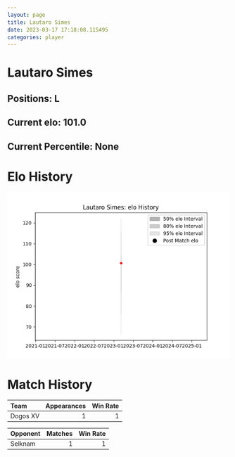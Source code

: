 ```yaml
---  
layout: page  
title: Lautaro Simes  
date: 2023-03-17 17:18:08.115495  
categories: player  
---
```

# Lautaro Simes

## Positions: L

## Current elo: 101.0

## Current Percentile: None

# Elo History


![elo history](history_LautaroSimes.png)
# Match History


| Team     |   Appearances |   Win Rate |
|:---------|--------------:|-----------:|
| Dogos XV |             1 |          1 |

| Opponent   |   Matches |   Win Rate |
|:-----------|----------:|-----------:|
| Selknam    |         1 |          1 |